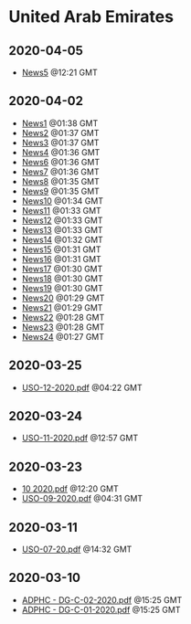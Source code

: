 # United Arab Emirates


## 2020-04-05

* [News5](e4bb3989cac8f53f00024f8043f45ab370d3bfe0/file.pdf) @12:21 GMT

## 2020-04-02

* [News1](803faa65e95c69b7af2172a943665cae054ad6e6/file.pdf) @01:38 GMT
* [News2](98a4ec5d6c48ebf41bb72e7fa9f6972b70cf8b79/file.pdf) @01:37 GMT
* [News3](499fdd30d1abcc9c50e509379e10144065bedbf5/file.pdf) @01:37 GMT
* [News4](fe27da2a1085f1b861cf8edc08f881a968f9cf42/file.pdf) @01:36 GMT
* [News6](d9c77b6ae1eebc2e7eb7589badedc52f9ae2efc9/file.pdf) @01:36 GMT
* [News7](579228078e52252c4ba8105bda132ffe343fce81/file.pdf) @01:36 GMT
* [News8](3db01bad72338434365df8ee1b20fb3a39ee7744/file.pdf) @01:35 GMT
* [News9](be2cbedb6fc3b1788afc0e33190a96b28f35799c/file.pdf) @01:35 GMT
* [News10](b007dde284e77295f86d0dd17f2b1a46f548bfa2/file.pdf) @01:34 GMT
* [News11](1c02981360808a6fea1fc11912a689cb5a35abbf/file.pdf) @01:33 GMT
* [News12](f91055b30bf2f041865c323418aa4c909830f048/file.pdf) @01:33 GMT
* [News13](43da6ef111527fb2e60d90e20956160c6d39f39e/file.pdf) @01:33 GMT
* [News14](22941793daaebc6bb999e2307d43f9717f9f02dd/file.pdf) @01:32 GMT
* [News15](2cba96cdbf242885b2b4c1a7dbf88751a58723ca/file.pdf) @01:31 GMT
* [News16](784d4dc2776605a7c05659b1f5fa321d2c9cf2bc/file.pdf) @01:31 GMT
* [News17](cfe265c8ef87a692700772828f871c1d3c9edb37/file.pdf) @01:30 GMT
* [News18](4a6280351cf14d4260eaff873796144c0cf4224f/file.pdf) @01:30 GMT
* [News19](fc284e33446ae6987b9a89867ee0f7effebb3e84/file.pdf) @01:30 GMT
* [News20](1b56c86cd3e9d52f1ea15ad31ece98dcc8bfba87/file.pdf) @01:29 GMT
* [News21](f8731015ad74c79027b747a99747238fb9f2dc3b/file.pdf) @01:29 GMT
* [News22](5befc29c3a3f87ddcee31e6516c6e4e7e0c08705/file.pdf) @01:28 GMT
* [News23](e2139ef156d10089bec34c25942ee4e6444393e6/file.pdf) @01:28 GMT
* [News24](aaabfacaf359f7445d23f72c51acee61b485b325/file.pdf) @01:27 GMT

## 2020-03-25

* [USO-12-2020.pdf](b7819e192ff982d0cdbfe244381f5b2ea412fcb2/file.pdf) @04:22 GMT

## 2020-03-24

* [USO-11-2020.pdf](f65733729b26cd29db52163087e1839bac886870/file.pdf) @12:57 GMT

## 2020-03-23

* [10  2020.pdf](690f925af5ee55d65e9c169ea0c29057bcf64026/file.pdf) @12:20 GMT
* [USO-09-2020.pdf](68718145ff06d6d83957e97ae6fc5c164eee6502/file.pdf) @04:31 GMT

## 2020-03-11

* [USO-07-20.pdf](a7d535663ff21683764cab99c58e22a00798f155/file.pdf) @14:32 GMT

## 2020-03-10

* [ADPHC - DG-C-02-2020.pdf](2600ef74dff7d30b39494844cab175ea3f68831e/file.pdf) @15:25 GMT
* [ADPHC - DG-C-01-2020.pdf](50be1e92d12eea79abc101f281c520feb84714ca/file.pdf) @15:25 GMT
